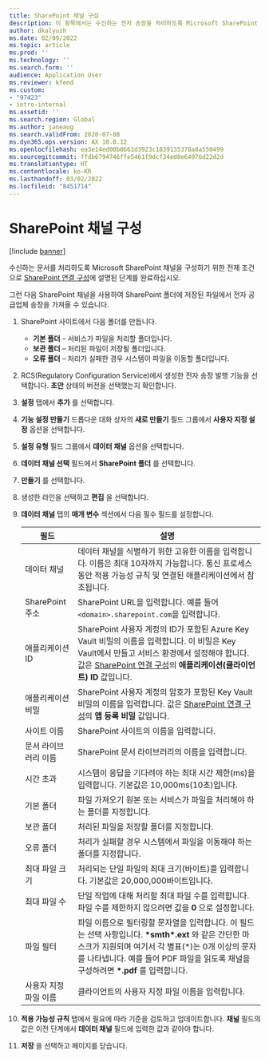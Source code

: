 ```yaml
---
title: SharePoint 채널 구성
description: 이 항목에서는 수신하는 전자 송장을 처리하도록 Microsoft SharePoint 채널을 구성하는 방법을 설명합니다.
author: dkalyuzh
ms.date: 02/09/2022
ms.topic: article
ms.prod: ''
ms.technology: ''
ms.search.form: ''
audience: Application User
ms.reviewer: kfend
ms.custom:
- "97423"
- intro-internal
ms.assetid: ''
ms.search.region: Global
ms.author: janeaug
ms.search.validFrom: 2020-07-08
ms.dyn365.ops.version: AX 10.0.12
ms.openlocfilehash: ea3e14ed00b0661d3923c1839135378a8a550499
ms.sourcegitcommit: ffdb6794746ffe5461f9dcf34ed8e64976d22d2d
ms.translationtype: HT
ms.contentlocale: ko-KR
ms.lasthandoff: 03/02/2022
ms.locfileid: "8451714"
---
```

# <a name="configure-a-sharepoint-channel"></a>SharePoint 채널 구성

[!include [banner](../includes/banner.md)]

수신하는 문서를 처리하도록 Microsoft SharePoint 채널을 구성하기 위한 전제 조건으로 [SharePoint 연결 구성](e-invoicing-create-sharepoint-connection.md)에 설명된 단계를 완료하십시오.

그런 다음 SharePoint 채널을 사용하여 SharePoint 폴더에 저장된 파일에서 전자 공급업체 송장을 가져올 수 있습니다.

1. SharePoint 사이트에서 다음 폴더를 만듭니다.

    - **기본 폴더** – 서비스가 파일을 처리할 폴더입니다.
    - **보관 폴더** – 처리된 파일이 저장될 폴더입니다.
    - **오류 폴더** – 처리가 실패한 경우 시스템이 파일을 이동할 폴더입니다.

2. RCS(Regulatory Configuration Service)에서 생성한 전자 송장 발행 기능을 선택합니다. **초안** 상태의 버전을 선택했는지 확인합니다.
3. **설정** 탭에서 **추가** 를 선택합니다.
4. **기능 설정 만들기** 드롭다운 대화 상자의 **새로 만들기** 필드 그룹에서 **사용자 지정 설정** 옵션을 선택합니다.
5. **설정 유형** 필드 그룹에서 **데이터 채널** 옵션을 선택합니다.
6. **데이터 채널 선택** 필드에서 **SharePoint 폴더** 를 선택합니다.
7. **만들기** 를 선택합니다.
8. 생성한 라인을 선택하고 **편집** 을 선택합니다.
9. **데이터 채널** 탭의 **매개 변수** 섹션에서 다음 필수 필드를 설정합니다.

    | 필드                 | 설명 |
    |-----------------------|-------------|
    | 데이터 채널          | 데이터 채널을 식별하기 위한 고유한 이름을 입력합니다. 이름은 최대 10자까지 가능합니다. 통신 프로세스 동안 적용 가능성 규칙 및 연결된 애플리케이션에서 참조됩니다. |
    | SharePoint 주소    | SharePoint URL을 입력합니다. 예를 들어 `<domain>.sharepoint.com`을 입력합니다. |
    | 애플리케이션 ID        | SharePoint 사용자 계정의 ID가 포함된 Azure Key Vault 비밀의 이름을 입력합니다. 이 비밀은 Key Vault에서 만들고 서비스 환경에서 설정해야 합니다. 값은 [SharePoint 연결 구성](e-invoicing-create-sharepoint-connection.md)의 **애플리케이션(클라이언트) ID** 값입니다. |
    | 애플리케이션 비밀    | SharePoint 사용자 계정의 암호가 포함된 Key Vault 비밀의 이름을 입력합니다. 값은 [SharePoint 연결 구성](e-invoicing-create-sharepoint-connection.md)의 **앱 등록 비밀** 값입니다. |
    | 사이트 이름             | SharePoint 사이트의 이름을 입력합니다. |
    | 문서 라이브러리 이름 | SharePoint 문서 라이브러리의 이름을 입력합니다. |
    | 시간 초과               | 시스템이 응답을 기다려야 하는 최대 시간 제한(ms)을 입력합니다. 기본값은 10,000ms(10초)입니다. |
    | 기본 폴더           | 파일 가져오기 원본 또는 서비스가 파일을 처리해야 하는 폴더를 지정합니다. |
    | 보관 폴더        | 처리된 파일을 저장할 폴더를 지정합니다. |
    | 오류 폴더          | 처리가 실패할 경우 시스템에서 파일을 이동해야 하는 폴더를 지정합니다. |
    | 최대 파일 크기         | 처리되는 단일 파일의 최대 크기(바이트)를 입력합니다. 기본값은 20,000,000바이트입니다. |
    | 최대 파일 수      | 단일 작업에 대해 처리할 최대 파일 수를 입력합니다. 파일 수를 제한하지 않으려면 값을 **0** 으로 설정합니다. |
    | 파일 필터           | 파일 이름으로 필터링할 문자열을 입력합니다. 이 필드는 선택 사항입니다. **\*smth\*.ext** 와 같은 간단한 마스크가 지원되며 여기서 각 별표(\*)는 0개 이상의 문자를 나타냅니다. 예를 들어 PDF 파일을 읽도록 채널을 구성하려면 **\*.pdf** 를 입력합니다. |
    | 사용자 지정 파일 이름      | 클라이언트의 사용자 지정 파일 이름을 입력합니다. |

10. **적용 가능성 규칙** 탭에서 필요에 따라 기준을 검토하고 업데이트합니다. **채널** 필드의 값은 이전 단계에서 **데이터 채널** 필드에 입력한 값과 같아야 합니다.
11. **저장** 을 선택하고 페이지를 닫습니다.
